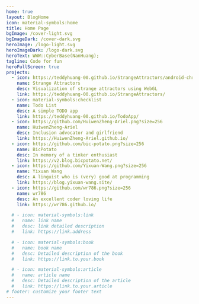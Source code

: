 ```yaml
---
home: true
layout: BlogHome
icon: material-symbols:home
title: Home Page
bgImage: /cover-light.svg
bgImageDark: /cover-dark.svg
heroImage: /logo-light.svg
heroImageDark: /logo-dark.svg
heroText: WWW::CyberBase(NanHuang);
tagline: Code for fun
heroFullScreen: true
projects:
  - icon: https://teddyhuang-00.github.io/StrangeAttractors/android-chrome-512x512.png
    name: Strange Attractors
    desc: Visualization of strange attractors using WebGL
    link: https://teddyhuang-00.github.io/StrangeAttractors/
  - icon: material-symbols:checklist
    name: Todo List
    desc: A simple TODO app
    link: https://teddyhuang-00.github.io/TodoApp/
  - icon: https://github.com/HuiwenZheng-Ariel.png?size=256
    name: HuiwenZheng-Ariel
    desc: Inclusion advocator and girlfriend
    link: https://HuiwenZheng-Ariel.github.io/
  - icon: https://github.com/bic-potato.png?size=256
    name: BicPotato
    desc: In memory of a tinker enthusiast
    link: https://v2.blog.bicpotato.net/
  - icon: https://github.com/Yixuan-Wang.png?size=256
    name: Yixuan Wang
    desc: A linguist who is (very) good at programming
    link: https://blog.yixuan-wang.site/
  - icon: https://github.com/wr786.png?size=256
    name: wr786
    desc: An excellent coder loving life
    link: https://wr786.github.io/

  # - icon: material-symbols:link
  #   name: link name
  #   desc: link detailed description
  #   link: https://link.address

  # - icon: material-symbols:book
  #   name: book name
  #   desc: Detailed description of the book
  #   link: https://link.to.your.book

  # - icon: material-symbols:article
  #   name: article name
  #   desc: Detailed description of the article
  #   link: https://link.to.your.article
# footer: customize your footer text
---
```


